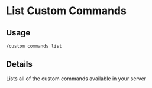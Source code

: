# List Custom Commands

## Usage 
`/custom commands list`

## Details
Lists all of the custom commands available in your server
